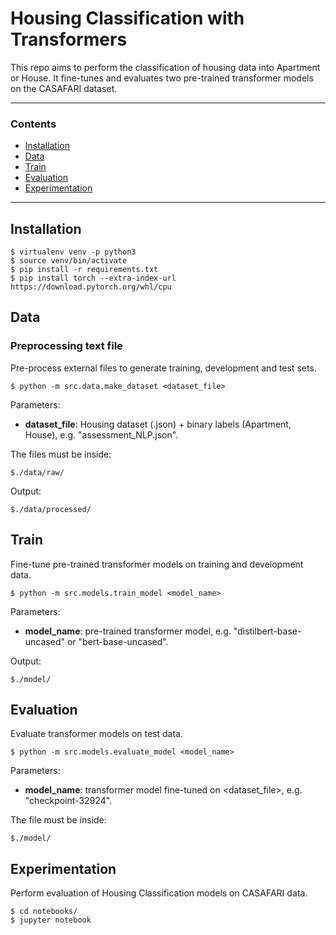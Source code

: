 # Housing Classification with Transformers

This repo aims to perform the classification of housing data into Apartment or House. It fine-tunes and evaluates two pre-trained transformer models on the CASAFARI dataset.

---

### Contents

* [Installation](#installation)
* [Data](#Data)
* [Train](#Train)
* [Evaluation](#Evaluation)
* [Experimentation](#Experimentation)

---

## Installation
```console
$ virtualenv venv -p python3
$ source venv/bin/activate
$ pip install -r requirements.txt
$ pip install torch --extra-index-url https://download.pytorch.org/whl/cpu
```

## Data

### Preprocessing text file

Pre-process external files to generate training, development and test sets.

```console
$ python -m src.data.make_dataset <dataset_file>
```
Parameters:
* **dataset_file**: Housing dataset (.json) + binary labels (Apartment, House), e.g. "assessment_NLP.json".

The files must be inside:
```console
$./data/raw/
```

Output:
```console
$./data/processed/
```

## Train
Fine-tune pre-trained transformer models on training and development data.

```console
$ python -m src.models.train_model <model_name>
```
Parameters:
* **model_name**: pre-trained transformer model, e.g. "distilbert-base-uncased" or "bert-base-uncased".

Output:
```console
$./model/
```

## Evaluation

Evaluate transformer models on test data.

```console
$ python -m src.models.evaluate_model <model_name>
```
Parameters:
* **model_name**: transformer model fine-tuned on <dataset_file>, e.g. "checkpoint-32924".

The file must be inside:
```console
$./model/
```

## Experimentation

Perform evaluation of Housing Classification models on CASAFARI data.

```console
$ cd notebooks/
$ jupyter notebook
```
